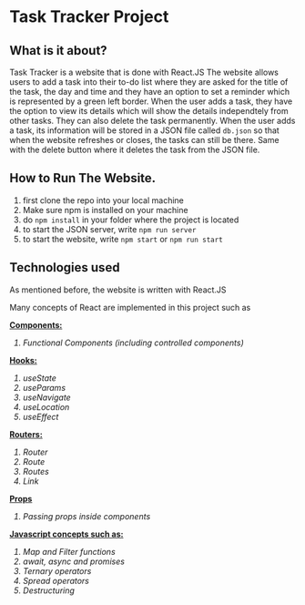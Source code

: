 # Task Tracker Project

## What is it about?
Task Tracker is a website that is done with React.JS
The website allows users to add a task into their to-do list where they are asked for the title of the task, the day and time and they have an option to set a reminder which is represented by a green left border.
When the user adds a task, they have the option to view its details which will show the details independtely from other tasks.
They can also delete the task permanently.
When the user adds a task, its information will be stored in a JSON file called `db.json` so that when the website refreshes or closes, the tasks can still be there. Same with the delete button where it deletes the task from the JSON file.

## How to Run The Website.
1. first clone the repo into your local machine
2. Make sure npm is installed on your machine
3. do `npm install` in your folder where the project is located
4. to start the JSON server, write `npm run server`
5. to start the website, write `npm start` or `npm run start` 

## Technologies used
As mentioned before, the website is written with React.JS

Many concepts of React are implemented in this project such as

 <ins><b>Components:</b></ins>
  <i>
  1. Functional Components (including controlled components)
  </i>
  
  <ins><b>Hooks:</b></ins> 
  <i>
  1. useState 
  2. useParams
  3. useNavigate
  4. useLocation
  5. useEffect
  </i>
  
  <ins><b>Routers:</b></ins>
  <i>
   1. Router
   2. Route
   3. Routes
   4. Link
  </i>
  
  <ins><b>Props</b></ins>
  <i>
   1. Passing props inside components 
  </i>
  
  <ins><b>Javascript concepts such as:</b></ins>
  <i>
   1. Map and Filter functions
   2. await, async and promises
   3. Ternary operators
   4. Spread operators
   5. Destructuring
  </i>
  
